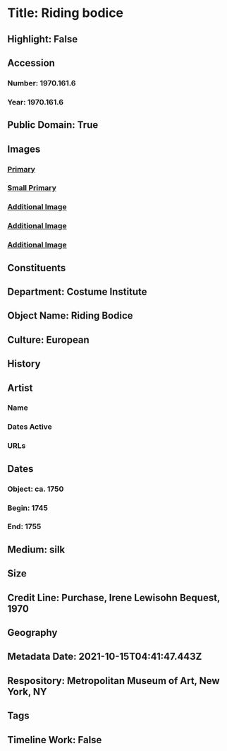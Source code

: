 # Title: Riding bodice
## Highlight: False
## Accession
### Number: 1970.161.6
### Year: 1970.161.6
## Public Domain: True
## Images
### [Primary](https://images.metmuseum.org/CRDImages/ci/original/1970.161.6_F.jpg)
### [Small Primary](https://images.metmuseum.org/CRDImages/ci/web-large/1970.161.6_F.jpg)
### [Additional Image](https://images.metmuseum.org/CRDImages/ci/original/1970.161.6_B.jpg)
### [Additional Image](https://images.metmuseum.org/CRDImages/ci/original/1970.161.6_d1.jpg)
### [Additional Image](https://images.metmuseum.org/CRDImages/ci/original/1970.161.6_d2.jpg)
## Constituents
## Department: Costume Institute
## Object Name: Riding Bodice
## Culture: European
## History
## Artist
### Name
### Dates Active
### URLs
## Dates
### Object: ca. 1750
### Begin: 1745
### End: 1755
## Medium: silk
## Size
## Credit Line: Purchase, Irene Lewisohn Bequest, 1970
## Geography
## Metadata Date: 2021-10-15T04:41:47.443Z
## Respository: Metropolitan Museum of Art, New York, NY
## Tags
## Timeline Work: False